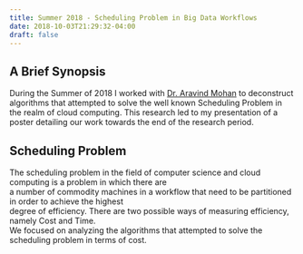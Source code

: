 ```yaml
---
title: Summer 2018 - Scheduling Problem in Big Data Workflows
date: 2018-10-03T21:29:32-04:00
draft: false
---
```

## A Brief Synopsis
During the Summer of 2018 I worked with [Dr. Aravind Mohan](https://cs.allegheny.edu/sites/amohan/) to deconstruct  
algorithms that attempted to solve the well known Scheduling Problem in the realm of cloud computing. This research led to my presentation of a poster detailing our work towards the end of the research period.

## Scheduling Problem
The scheduling problem in the field of computer science and cloud computing is a problem in which there are  
a number of commodity machines in a workflow that need to be partitioned in order to achieve the highest  
degree of efficiency. There are two possible ways of measuring efficiency, namely Cost and Time.  
We focused on analyzing the algorithms that attempted to solve the scheduling problem in terms of cost.

